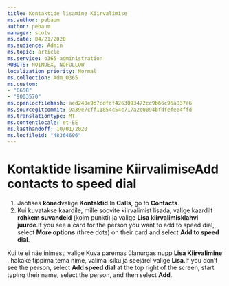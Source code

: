 ```yaml
---
title: Kontaktide lisamine Kiirvalimise
ms.author: pebaum
author: pebaum
manager: scotv
ms.date: 04/21/2020
ms.audience: Admin
ms.topic: article
ms.service: o365-administration
ROBOTS: NOINDEX, NOFOLLOW
localization_priority: Normal
ms.collection: Adm_O365
ms.custom:
- "6658"
- "9003570"
ms.openlocfilehash: aed240e9d7cdfdf4263093472cc9b66c95a837e6
ms.sourcegitcommit: 9a39e7cff11854c54c717a2c0094bfdfefee4ffd
ms.translationtype: MT
ms.contentlocale: et-EE
ms.lasthandoff: 10/01/2020
ms.locfileid: "48364606"
---
```

# <a name="add-contacts-to-speed-dial"></a><span data-ttu-id="a6281-102">Kontaktide lisamine Kiirvalimise</span><span class="sxs-lookup"><span data-stu-id="a6281-102">Add contacts to speed dial</span></span>

1. <span data-ttu-id="a6281-103">Jaotises  **kõned**valige  **Kontaktid**.</span><span class="sxs-lookup"><span data-stu-id="a6281-103">In  **Calls**, go to  **Contacts**.</span></span>
2. <span data-ttu-id="a6281-104">Kui kuvatakse kaardile, mille soovite kiirvalimist lisada, valige kaardilt  **rohkem suvandeid**  (kolm punkti) ja valige  **Lisa kiirvalimisklahvi juurde**.</span><span class="sxs-lookup"><span data-stu-id="a6281-104">If you see a card for the person you want to add to speed dial, select  **More options**  (three dots) on their card and select  **Add to speed dial**.</span></span>

<span data-ttu-id="a6281-105">Kui te ei näe inimest, valige Kuva paremas ülanurgas nupp  **Lisa Kiirvalimine**  , hakake tippima tema nime, valima isiku ja seejärel valige  **Lisa**.</span><span class="sxs-lookup"><span data-stu-id="a6281-105">If you don’t see the person, select  **Add speed dial**  at the top right of the screen, start typing their name, select the person, and then select  **Add**.</span></span>
